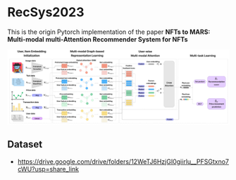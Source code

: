 # RecSys2023
This is the origin Pytorch implementation of the paper **NFTs to MARS: Multi-modal multi-Attention Recommender System for NFTs**	


![model](assets/figure_model_architecture.png)

## Dataset
- https://drive.google.com/drive/folders/12WeTJ6HzjGI0giirlu__PFSGtxno7cWU?usp=share_link
